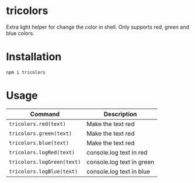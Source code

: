 # tricolors

Extra light helper for change the color in shell.
Only supports red, green and blue colors.

# Installation

`npm i tricolors`

# Usage

| Command | Description |
| -- | -- |
| `tricolors.red(text)` | Make the text red |
| `tricolors.green(text)` | Make the text red |
| `tricolors.blue(text)` | Make the text red |
| `tricolors.logRed(text)` | console.log text in red |
| `tricolors.logGreen(text)` | console.log text in green |
| `tricolors.logBlue(text)` | console.log text in blue |
